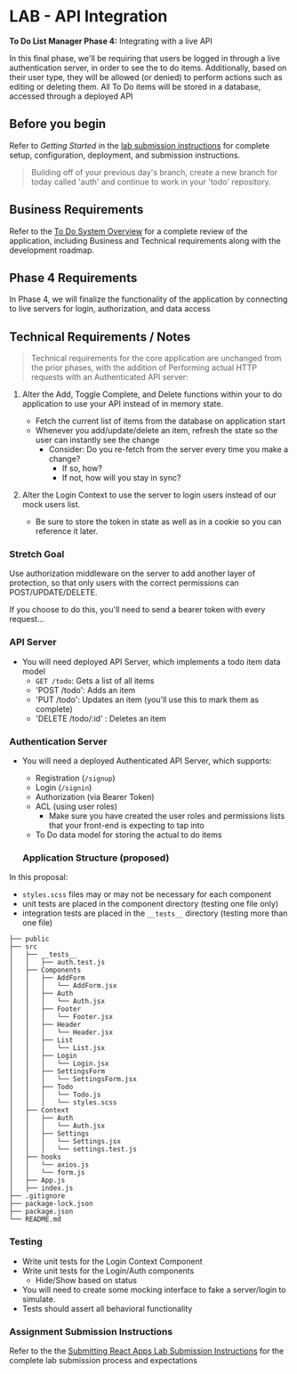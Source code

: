 # LAB -  API Integration

**To Do List Manager Phase 4:** Integrating with a live API

In this final phase, we'll be requiring that users be logged in through a live authentication server, in order to see the to do items. Additionally, based on their user type, they will be allowed (or denied) to perform actions such as editing or deleting them. All To Do items will be stored in a database, accessed through a deployed API

## Before you begin

Refer to *Getting Started*  in the [lab submission instructions](https://codefellows.github.io/code-401-javascript-guide/reference/submission-instructions/labs/) for complete setup, configuration, deployment, and submission instructions.

> Building off of your previous day's branch, create a new branch for today called 'auth' and continue to work in your 'todo' repository.

## Business Requirements

Refer to the [To Do System Overview](../../apps-and-libraries/todo/README.md) for a complete review of the application, including Business and Technical requirements along with the development roadmap.

## Phase 4 Requirements

In Phase 4, we will finalize the functionality of the application by connecting to live servers for login, authorization, and data access

## Technical Requirements / Notes

> Technical requirements for the core application are unchanged from the prior phases, with the addition of Performing actual HTTP requests with an Authenticated API server:

1. Alter the Add, Toggle Complete, and Delete functions within your to do application to use your API instead of in memory state.
   - Fetch the current list of items from the database on application start
   - Whenever you add/update/delete an item, refresh the state so the user can instantly see the change
     - Consider: Do you re-fetch from the server every time you make a change?
       - If so, how?
       - If not, how will you stay in sync?

1. Alter the Login Context to use the server to login users instead of our mock users list.
   - Be sure to store the token in state as well as in a cookie so you can reference it later.

### Stretch Goal

Use authorization middleware on the server to add another layer of protection, so that only users with the correct permissions can POST/UPDATE/DELETE.

If you choose to do this, you'll need to send a bearer token with every request...

### API Server

- You will need deployed API Server, which implements a todo item data model
  - `GET /todo`: Gets a list of all items
  - 'POST /todo': Adds an item
  - 'PUT /todo': Updates an item (you'll use this to mark them as complete)
  - 'DELETE /todo/:id' : Deletes an item

### Authentication Server

- You will need a deployed Authenticated API Server, which supports:
  - Registration (`/signup`)
  - Login (`/signin`)
  - Authorization (via Bearer Token)
  - ACL (using user roles)
    - Make sure you have created the user roles and permissions lists that your front-end is expecting to tap into
  - To Do data model for storing the actual to do items

  ### Application Structure (proposed)

In this proposal:

- `styles.scss` files may or may not be necessary for each component
- unit tests are placed in the component directory (testing one file only)
- integration tests are placed in the `__tests__` directory (testing more than one file)

```text
├── public
├── src
│   ├── __tests__
│   │   ├── auth.test.js
│   ├── Components
│   │   ├── AddForm
│   │   │   └── AddForm.jsx
│   │   ├── Auth
│   │   │   └── Auth.jsx
│   │   ├── Footer
│   │   │   └── Footer.jsx
│   │   ├── Header
│   │   │   └── Header.jsx
│   │   ├── List
│   │   │   └── List.jsx
│   │   ├── Login
│   │   │   └── Login.jsx
│   │   ├── SettingsForm
│   │   │   └── SettingsForm.jsx
│   │   ├── Todo
│   │   │   └── Todo.js
│   │   │   └── styles.scss  
│   ├── Context
│   │   ├── Auth
│   │   │   └── Auth.jsx
│   │   ├── Settings
│   │   │   └── Settings.jsx
│   │   │   └── settings.test.js
│   ├── hooks
│   │   └── axios.js
│   │   └── form.js
│   ├── App.js
│   ├── index.js
├── .gitignore
├── package-lock.json
├── package.json
└── README.md
```

### Testing

- Write unit tests for the Login Context Component
- Write unit tests for the Login/Auth components
  - Hide/Show based on status
- You will need to create some mocking interface to fake a server/login to simulate.
- Tests should assert all behavioral functionality

### Assignment Submission Instructions

Refer to the the [Submitting React Apps Lab Submission Instructions](https://codefellows.github.io/code-401-javascript-guide/reference/submission-instructions/labs/react-apps.html) for the complete lab submission process and expectations
